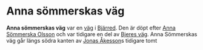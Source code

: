 # Anna sömmerskas väg

**Anna sömmerskas väg** var en [väg](väg.md) i [Bjärred](Bjärred.md). Den är döpt efter [Anna Sömmerska Olsson](Anna%20Sömmerska%20Olsson.md) och var tidigare en del av [Bjeres väg](Bjeres%20väg.md). Anna Sömmerskas väg går längs södra kanten av [Jonas Åkesson](Jonas%20Åkesson.md)s tidigare tomt
